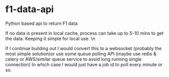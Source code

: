 # f1-data-api
Python based api to return F1 data

If no data is present in local cache, process can take up to 5-10 mins to get the data. Keeping it simple for local use. \n

If I continue building out I would convert this to a websocket (probably the most simple solution)or use some queue polling API (maybe use redis & celery or AWS/similar queue service to avoid long running single connection) In which case I would just have a job id to poll every minute or so.
